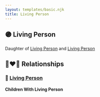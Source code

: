 ```yaml
---
layout: templates/basic.njk
title: Living Person
---
```

## 🟣 Living Person

Daughter of [Living Person](/people/3/35616804) and [Living Person](/people/7/72945090)

## 👩‍❤️‍👨 Relationships

### 🔵 [Living Person](/people/9/96050920)

#### Children With Living Person